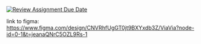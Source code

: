 [![Review Assignment Due Date](https://classroom.github.com/assets/deadline-readme-button-22041afd0340ce965d47ae6ef1cefeee28c7c493a6346c4f15d667ab976d596c.svg)](https://classroom.github.com/a/YzI0i2Iu)

link to figma: https://www.figma.com/design/CNVRhfUgGT0jt9BXYxdb3Z/ViaVia?node-id=0-1&t=jeanaQNrC5OZL9Rs-1
